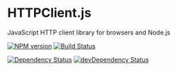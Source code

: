 HTTPClient.js
=============

JavaScript HTTP client library for browsers and Node.js

[![NPM version](https://badge.fury.io/js/HTTPClient.png)](https://npmjs.org/package/HTTPClient)
[![Build Status](https://travis-ci.org/sonnyp/HTTPClient.js.png?branch=master)](https://travis-ci.org/sonnyp/HTTPClient.js)

[![Dependency Status](https://david-dm.org/sonnyp/HTTPClient.js.png)](https://david-dm.org/sonnyp/HTTPClient.js)
[![devDependency Status](https://david-dm.org/sonnyp/HTTPClient.js/dev-status.png)](https://david-dm.org/sonnyp/HTTPClient.js#info=devDependencies)